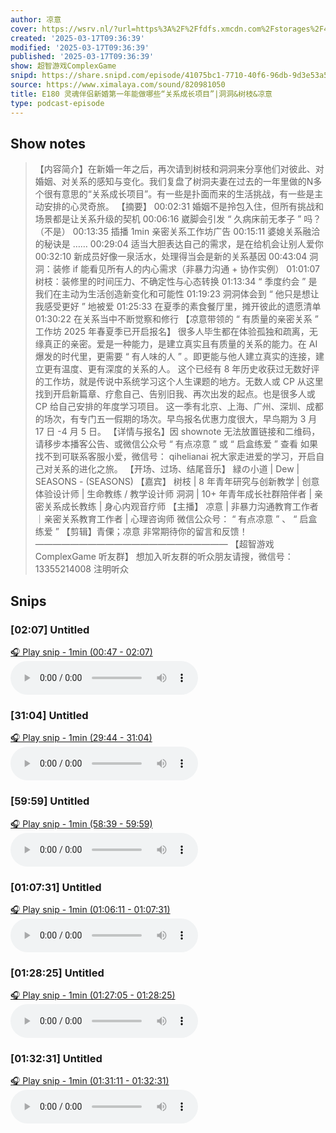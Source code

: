 ```yaml
---
author: 凉意
cover: https://wsrv.nl/?url=https%3A%2F%2Ffdfs.xmcdn.com%2Fstorages%2F4d1e-audiofreehighqps%2F7E%2F39%2FCMCoOSEDXNxhAAOwEQBdODX4.jpeg&w=200&h=200
created: '2025-03-17T09:36:39'
modified: '2025-03-17T09:36:39'
published: '2025-03-17T09:36:39'
show: 超智游戏ComplexGame
snipd: https://share.snipd.com/episode/41075bc1-7710-40f6-96db-9d3e53a554ae
source: https://www.ximalaya.com/sound/820981050
title: E180 灵魂伴侣新婚第一年能做哪些“关系成长项目”|洞洞&树枝&凉意
type: podcast-episode
---
```



## Show notes
> 【内容简介】在新婚一年之后，再次请到树枝和洞洞来分享他们对彼此、对婚姻、对关系的感知与变化。我们复盘了树洞夫妻在过去的一年里做的N多个很有意思的“关系成长项目”。有一些是扑面而来的生活挑战，有一些是主动安排的心灵奇旅。
> 【摘要】  00:02:31  婚姻不是拎包入住，但所有挑战和场景都是让关系升级的契机  00:06:16  崴脚会引发 “ 久病床前无孝子 ” 吗？（不是）  00:13:35  插播 1min 亲密关系工作坊广告  00:15:11  婆媳关系融洽的秘诀是 …… 00:29:04  适当大胆表达自己的需求，是在给机会让别人爱你  00:32:10  新成员好像一泉活水，处理得当会是新的关系基因  00:43:04  洞洞：装修 if 能看见所有人的内心需求（非暴力沟通 + 协作实例）  01:01:07  树枝：装修里的时间压力、不确定性与心态转换  01:13:34 “ 季度约会 ” 是我们在主动为生活创造新变化和可能性  01:19:23  洞洞体会到 “ 他只是想让我感受更好 ” 地被爱  01:25:33  在夏季的素食餐厅里，摊开彼此的遗愿清单  01:30:22  在关系当中不断觉察和修行    【凉意带领的  “ 有质量的亲密关系 ” 工作坊 2025 年春夏季已开启报名】 
> 很多人毕生都在体验孤独和疏离，无缘真正的亲密。爱是一种能力，是建立真实且有质量的关系的能力。在 AI 爆发的时代里，更需要 “ 有人味的人 ” 。即更能与他人建立真实的连接，建立更有温度、更有深度的关系的人。 
> 这个已经有 8 年历史收获过无数好评的工作坊，就是传说中系统学习这个人生课题的地方。无数人或 CP 从这里找到开启新篇章、疗愈自己、告别旧我、再次出发的起点。也是很多人或 CP 给自己安排的年度学习项目。     这一季有北京、上海、广州、深圳、成都的场次，有专门五一假期的场次。早鸟报名优惠力度很大，早鸟期为 3 月 17 日 -4 月 5 日。      【详情与报名】因 shownote 无法放置链接和二维码，请移步本播客公告、或微信公众号 “ 有点凉意 ” 或 “ 启盒练爱 ” 查看   如果找不到可联系客服小爱，微信号： qihelianai  祝大家走进爱的学习，开启自己对关系的进化之旅。 
> 【开场、过场、结尾音乐】   緑の小道  | Dew | SEASONS - (SEASONS)  【嘉宾】   树枝 | 8 年青年研究与创新教学  |  创意体验设计师  |  生命教练 / 教学设计师   洞洞 | 10+ 年青年成长社群陪伴者  |  亲密关系成长教练  |  身心内观音疗师   【主播】   凉意  |  非暴力沟通教育工作者｜亲密关系教育工作者  |  心理咨询师 
> 微信公众号： “ 有点凉意 ” 、 “ 启盒练爱 ”  【剪辑】青傈；凉意   非常期待你的留言和反馈！   ——————————————————————   【超智游戏 ComplexGame 听友群】   想加入听友群的听众朋友请搜，微信号： 13355214008  注明听众

## Snips
### [02:07] Untitled
[🎧 Play snip - 1min️ (00:47 - 02:07)](https://share.snipd.com/snip/ca6b85a4-71d5-45f2-aac9-8e85c544c171)
<audio controls> <source src="https://jt.ximalaya.com//GKwRIUELqqw7Aj36QAN-dhxN.m4a?channel=rss&album_id=42691234&track_id=820981050&uid=72451381&jt=https://aod.cos.tx.xmcdn.com/storages/29cb-audiofreehighqps/0A/58/GKwRIUELqqw7Aj36QAN-dhxN.m4a#t=00:47,02:07"> </audio>
### [31:04] Untitled
[🎧 Play snip - 1min️ (29:44 - 31:04)](https://share.snipd.com/snip/8a036770-ea8e-45d6-9655-b655d8d8ac0f)
<audio controls> <source src="https://jt.ximalaya.com//GKwRIUELqqw7Aj36QAN-dhxN.m4a?channel=rss&album_id=42691234&track_id=820981050&uid=72451381&jt=https://aod.cos.tx.xmcdn.com/storages/29cb-audiofreehighqps/0A/58/GKwRIUELqqw7Aj36QAN-dhxN.m4a#t=29:44,31:04"> </audio>
### [59:59] Untitled
[🎧 Play snip - 1min️ (58:39 - 59:59)](https://share.snipd.com/snip/e4f21990-d998-4149-b92f-a3c37c418635)
<audio controls> <source src="https://jt.ximalaya.com//GKwRIUELqqw7Aj36QAN-dhxN.m4a?channel=rss&album_id=42691234&track_id=820981050&uid=72451381&jt=https://aod.cos.tx.xmcdn.com/storages/29cb-audiofreehighqps/0A/58/GKwRIUELqqw7Aj36QAN-dhxN.m4a#t=58:39,59:59"> </audio>
### [01:07:31] Untitled
[🎧 Play snip - 1min️ (01:06:11 - 01:07:31)](https://share.snipd.com/snip/3b67a3f3-4b88-4370-9fee-21c6cc3752ba)
<audio controls> <source src="https://jt.ximalaya.com//GKwRIUELqqw7Aj36QAN-dhxN.m4a?channel=rss&album_id=42691234&track_id=820981050&uid=72451381&jt=https://aod.cos.tx.xmcdn.com/storages/29cb-audiofreehighqps/0A/58/GKwRIUELqqw7Aj36QAN-dhxN.m4a#t=01:06:11,01:07:31"> </audio>
### [01:28:25] Untitled
[🎧 Play snip - 1min️ (01:27:05 - 01:28:25)](https://share.snipd.com/snip/4c3f8c7d-f7fd-448e-a16f-1942bb07ff34)
<audio controls> <source src="https://jt.ximalaya.com//GKwRIUELqqw7Aj36QAN-dhxN.m4a?channel=rss&album_id=42691234&track_id=820981050&uid=72451381&jt=https://aod.cos.tx.xmcdn.com/storages/29cb-audiofreehighqps/0A/58/GKwRIUELqqw7Aj36QAN-dhxN.m4a#t=01:27:05,01:28:25"> </audio>
### [01:32:31] Untitled
[🎧 Play snip - 1min️ (01:31:11 - 01:32:31)](https://share.snipd.com/snip/0080895f-d473-400b-ac81-d87ff0c446ad)
<audio controls> <source src="https://jt.ximalaya.com//GKwRIUELqqw7Aj36QAN-dhxN.m4a?channel=rss&album_id=42691234&track_id=820981050&uid=72451381&jt=https://aod.cos.tx.xmcdn.com/storages/29cb-audiofreehighqps/0A/58/GKwRIUELqqw7Aj36QAN-dhxN.m4a#t=01:31:11,01:32:31"> </audio>
